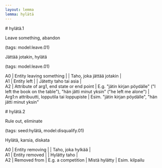 ```yaml
---
layout: lemma
lemma: hylätä
---
```


<div class="sense">
# <span class="sensename">hylätä.1</span>

<span class="description">Leave something, abandon</span>

(tags: model:leave.01)

<span class="description">Jättää jotakin, hylätä</span>

(tags: model:leave.01)

A0 | Entity leaving something |   | Taho, joka jättää jotakin |  
A1 | Entity left |   | Jätetty taho tai asia |  
A2 | Attribute of arg1, end state or end point | E.g. "jätin kirjan pöydälle" ("I left the book on the table"), "hän jätti minut yksin" ("he left me alone") | Arg1:n attribuutti, lopputila tai loppupiste | Esim. "jätin kirjan pöydälle", "hän jätti minut yksin"

</div>

<div class="sense">
# <span class="sensename">hylätä.2</span>

<span class="description">Rule out, eliminate</span>

(tags: seed:hylätä, model:disqualify.01)

<span class="description">Hylätä, karsia, diskata</span>



A0 | Entity removing |   | Taho, joka hylkää |  
A1 | Entity removed |   | Hylätty taho |  
A2 | Removed from | E.g. a competition | Mistä hylätty | Esim. kilpailu

</div>

